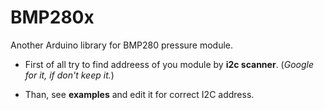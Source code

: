 # BMP280x
Another Arduino library for BMP280 pressure module.

* First of all try to find addreess of you module by **i2c scanner**.
(_Google for it, if don't keep it._)

* Than, see **examples** and edit it for correct I2C address.

